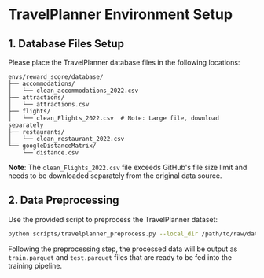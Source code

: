 # TravelPlanner Environment Setup

## 1. Database Files Setup

Please place the TravelPlanner database files in the following locations:

```
envs/reward_score/database/
├── accommodations/
│   └── clean_accommodations_2022.csv
├── attractions/
│   └── attractions.csv
├── flights/
│   └── clean_Flights_2022.csv  # Note: Large file, download separately
├── restaurants/
│   └── clean_restaurant_2022.csv
└── googleDistanceMatrix/
    └── distance.csv
```


**Note**: The `clean_Flights_2022.csv` file exceeds GitHub's file size limit and needs to be downloaded separately from the original data source.

## 2. Data Preprocessing

Use the provided script to preprocess the TravelPlanner dataset:


```bash
python scripts/travelplanner_preprocess.py --local_dir /path/to/raw/data --save_dir data/Travelplanner
```

Following the preprocessing step, the processed data will be output as `train.parquet` and `test.parquet` files that are ready to be fed into the training pipeline.

